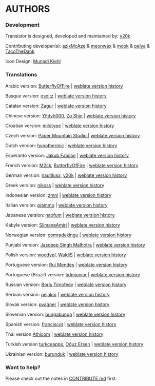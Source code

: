 AUTHORS
=======

### Development
Transistor is designed, developed and maintained by: [y20k](https://codeberg.org/y20k)

Contributing developer(s): [azixMcAze](https://github.com/azixMcAze) & [meonwax](https://github.com/meonwax) & [mook](https://github.com/mook) & [pelya](https://github.com/pelya) & [TacoTheDank](https://github.com/TacoTheDank)

Icon Design: [Munadi Kiehl](https://github.com/munadikieh)

### Translations
Arabic version: [ButterflyOfFire](https://github.com/BoFFire) | [weblate version history](https://hosted.weblate.org/changes/?lang=ar&project=transistor)

Basque version: [osoitz](https://github.com/osoitz) | [weblate version history](https://hosted.weblate.org/changes/?lang=eu&project=transistor)

Catalan version: [Zagur](https://github.com/Zagur) | [weblate version history](https://hosted.weblate.org/changes/?lang=ca&project=transistor)

Chinese version: [YFdyh000](https://github.com/yfdyh000), [Zo Shin](https://github.com/zo-shin) | [weblate version history](https://hosted.weblate.org/changes/?lang=zh_Hans&project=transistor)

Croatian version: [milotype](https://github.com/milotype) | [weblate version history](https://hosted.weblate.org/changes/?lang=hr&project=transistor)

Czech version: [Paper Mountain Studio ](https://github.com/PaperMountainStudio) | [weblate version history](https://hosted.weblate.org/changes/?lang=cs&project=transistor)

Dutch version: [hypothermic](https://github.com/hypothermic) | [weblate version history](https://hosted.weblate.org/changes/?lang=nl&project=transistor)

Esperanto version: [Jakub Fabijan](https://hosted.weblate.org/user/JakubFabijan/) | [weblate version history](https://hosted.weblate.org/changes/?lang=eo&project=transistor)

French version: [M2ck](https://github.com/M2ck), [ButterflyOfFire](https://github.com/BoFFire) | [weblate version history](https://hosted.weblate.org/changes/?lang=fr&project=transistor)

German version: [nautilusx](https://hosted.weblate.org/user/nautilusx/), [y20k](https://codeberg.org/y20k) | [weblate version history](https://hosted.weblate.org/changes/?lang=de&project=transistor)

Greek version: [nikoss](https://github.com/nikoss) | [weblate version history](https://hosted.weblate.org/changes/?lang=el&project=transistor)

Indonesian version: [zmni](https://github.com/zmni) | [weblate version history](https://hosted.weblate.org/changes/?lang=id&project=transistor)

Italian version: [pjammo](https://github.com/pjammo) | [weblate version history](https://hosted.weblate.org/changes/?lang=it&project=transistor)

Japanese version: [naofum](https://github.com/naofum) | [weblate version history](https://hosted.weblate.org/changes/?lang=ja&project=transistor)

Kabyle version: [SlimaneAmiri](https://github.com/SlimaneAmiri) | [weblate version history](https://hosted.weblate.org/changes/?lang=kab&project=transistor)

Norwegian version: [comradekingu](https://github.com/comradekingu) | [weblate version history](https://hosted.weblate.org/changes/?lang=nb_NO&project=transistor)

Punjabi version: [Jasdeep Singh Malhotra](https://github.com/cingh-jasdeep) | [weblate version history](https://hosted.weblate.org/changes/?lang=pa&project=transistor)

Polish version: [woodypl](https://github.com/woodypl), [WaldiS](https://hosted.weblate.org/user/WaldiS/) | [weblate version history](https://hosted.weblate.org/changes/?lang=pl&project=transistor)

Portuguese version: [Rui Mendes](https://hosted.weblate.org/user/tonela/) |  [weblate version history](https://hosted.weblate.org/changes/?lang=pt&project=transistor)

Portuguese (Brazil) version: [hdmjunior](https://github.com/hdmjunior) |  [weblate version history](https://hosted.weblate.org/changes/?lang=pt_BR&project=transistor)

Russian version: [Boris Timofeev](https://github.com/btimofeev) | [weblate version history](https://hosted.weblate.org/changes/?lang=ru&project=transistor)

Serbian version: [pejakm](https://github.com/pejakm) | [weblate version history](https://hosted.weblate.org/changes/?lang=sr&project=transistor)

Slovak version: [pvagner](https://github.com/pvagner) | [weblate version history](https://hosted.weblate.org/changes/?lang=sk&project=transistor)

Slovenian version: [bungabunga](https://github.com/bungabunga) | [weblate version history](https://hosted.weblate.org/changes/?lang=sl&project=transistor)

Spanish version: [franciscot](https://github.com/franciscot) | [weblate version history](https://hosted.weblate.org/changes/?lang=es&project=transistor)

Thai version [Athicom](https://github.com/athicom) | [weblate version history](https://hosted.weblate.org/changes/?lang=th&project=transistor)

Turkish version [turkceapps](https://hosted.weblate.org/user/turkceapps/), [Oğuz Ersen](https://hosted.weblate.org/user/ersen/) | [weblate version history](https://hosted.weblate.org/changes/?lang=tr&project=transistor)

Ukrainian version: [burunduk](https://github.com/burunduk) | [weblate version history](https://hosted.weblate.org/changes/?lang=uk&project=transistor)

### Want to help?
Please check out the notes in [CONTRIBUTE.md](https://codeberg.org/y20k/transistor/src/branch/master/CONTRIBUTE.md) first.
